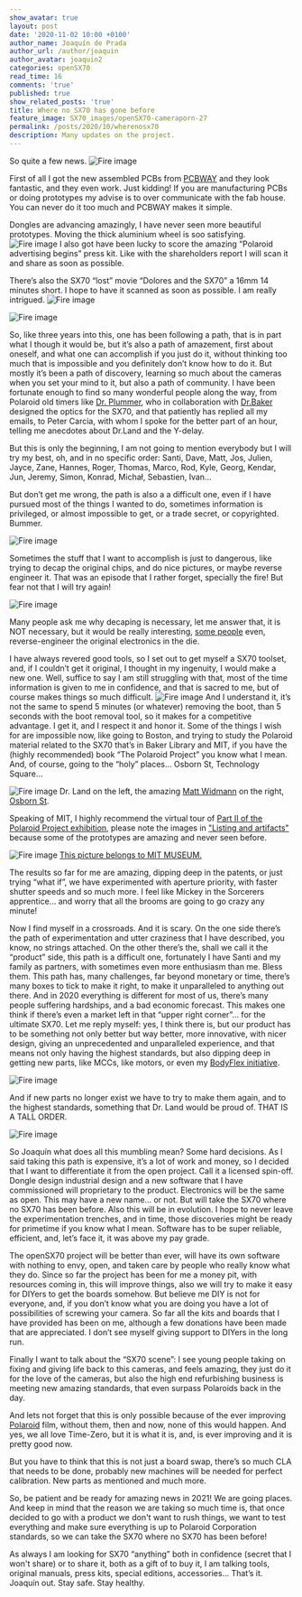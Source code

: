 ```yaml
---
show_avatar: true
layout: post
date: '2020-11-02 10:00 +0100'
author_name: Joaquín de Prada
author_url: /author/joaquin
author_avatar: joaquin2
categories: openSX70
read_time: 16
comments: 'true'
published: true
show_related_posts: 'true'
title: Where no SX70 has gone before
feature_image: SX70_images/openSX70-cameraporn-27
permalink: /posts/2020/10/wherenosx70
description: Many updates on the project.
---
```

So quite a few news.
![Fire image]({{site.url}}/{{site.baseurl}}img/2020/10/PCBWAY_PCBSA.jpg)
 
First of all I got the new assembled PCBs from [PCBWAY](https://www.pcbway.com/setinvite.aspx?inviteid=292953) and they look fantastic, and they even work. Just kidding! If you are manufacturing PCBs or doing prototypes my advise is to over communicate with the fab house. You can never do it too much and PCBWAY makes it simple.
 
Dongles are advancing amazingly, I have never seen more beautiful prototypes. Moving the thick aluminium wheel is soo satisfying.
 ![Fire image]({{site.url}}/{{site.baseurl}}img/2020/10/handful-of-dongles.jpg)
I also got have been lucky to score the amazing “Polaroid advertising begins” press kit. Like with the shareholders report I will scan it and share as soon as possible.

There’s also the SX70 “lost” movie “Dolores and the SX70” a 16mm 14 minutes short. I hope to have it scanned as soon as possible. I am really intrigued.
![Fire image]({{site.url}}/{{site.baseurl}}img/2020/10/Dolores-16mm-strip.jpg)

![Fire image]({{site.url}}/{{site.baseurl}}img/2020/10/Dolores-can.JPG)


So, like three years into this, one has been following a path, that is in part what I though it would be, but it’s also a path of amazement, first about oneself, and what one can accomplish if you just do it, without thinking too much that is impossible and you definitely don’t know how to do it. 
But mostly it’s been a path of discovery, learning so much about the cameras when you set your mind to it, but also a path of community. I have been fortunate enough to find so many wonderful people along the way, from Polaroid old timers like [Dr. Plummer](http://www.wtpoptics.com/about.html), who in collaboration with [Dr.Baker](http://www.wtpoptics.com/Baker%20cache/Jim%20Baker2.html) designed the optics for the SX70, and that patiently has replied all my emails, to Peter Carcia, with whom I spoke for the better part of an hour, telling me anecdotes about Dr.Land and the Y-delay.

But this is only the beginning, I am not going to mention everybody but I will try my best, oh, and in no specific order: Santi, Dave, Matt, Jos, Julien, Jayce, Zane, Hannes, Roger, Thomas, Marco, Rod, Kyle, Georg, Kendar, Jun, Jeremy, Simon, Konrad, Michał, Sebastien, Ivan...

But don’t get me wrong, the path is also a a difficult one, even if I have pursued most of the things I wanted to do, sometimes information is privileged, or almost impossible to get, or a trade secret, or copyrighted. Bummer.

![Fire image]({{site.url}}/{{site.baseurl}}img/2020/10/lab-rat.JPG)

Sometimes the stuff that I want to accomplish is just to dangerous, like trying to decap the original chips, and do nice pictures, or maybe reverse engineer it. That was an episode that I rather forget, specially the fire! But fear not that I will try again!

![Fire image]({{site.url}}/{{site.baseurl}}img/2020/10/decaping.jpg)

Many people ask me why decaping is necessary, let me answer that, it is NOT necessary, but it would be really interesting, [some people](https://www.righto.com/) even, reverse-engineer the original electronics in the die.

I have always revered good tools, so I set out to get myself a SX70 toolset, and, if I couldn’t get it original, I thought in my ingenuity, I would make a new one. Well, suffice to say I am still struggling with that, most of the time information is given to me in confidence, and that is sacred to me, but of course makes things so much difficult.
![Fire image]({{site.url}}/{{site.baseurl}}img/2020/10/tool-11665.jpg)
And I understand it, it’s not the same to spend 5 minutes (or whatever) removing the boot, than 5 seconds with the boot removal tool, so it makes for a competitive advantage. I get it, and I respect it and honor it.
Some of the things I wish for are impossible now, like going to Boston, and trying to study the Polaroid material related to the SX70 that’s in Baker Library and MIT, if you have the (highly recommended) book “The Polaroid Project” you know what I mean. And, of course, going to the “holy” places... Osborn St, Technology Square...

![Fire image]({{site.url}}/{{site.baseurl}}img/2020/10/DrLand-MattWidmann-osbornSt.jpg)
Dr. Land on the left, the amazing [Matt Widmann](http://2ndshotsx70.blogspot.com/) on the right, [Osborn St](https://goo.gl/maps/BhrhhXBg2RvqpZ4u8).

Speaking of MIT, I highly recommend the virtual tour of [Part II of the Polaroid Project exhibition](https://mitmuseum.mit.edu/exhibition/polaroid-project-intersection-art-and-technology-part-ii-online), please note the images in ["Listing and artifacts"](https://airtable.com/shrdRhYMq6nTneg22/tbl5rUfGYPcjm5aMs?backgroundColor=red&viewControls=on) because some of the prototypes are amazing and never seen before.

![Fire image]({{site.url}}/{{site.baseurl}}img/2020/10/MIT-motor-test.jpg)
[This picture belongs to MIT MUSEUM.](https://airtable.com/shrdRhYMq6nTneg22/tbl5rUfGYPcjm5aMs?backgroundColor=red&viewControls=on)

The results so far for me are amazing, dipping deep in the patents, or just trying “what if”, we have experimented with aperture priority, with faster shutter speeds and so much more. I feel like Mickey in the Sorcerers apprentice... and worry that all the brooms are going to go crazy any minute!


Now I find myself in a crossroads. And it is scary.
On the one side there’s the path of experimentation and utter craziness that I have described, you know, no strings attached.
On the other there’s the, shall we call it the “product” side, this path is a difficult one, fortunately I have Santi and my family as partners, with sometimes even more enthusiasm than me. Bless them.
This path has, many challenges, far beyond monetary or time, there’s many boxes to tick to make it right, to make it unparalleled to anything out there.
And in 2020 everything is different for most of us, there’s many people suffering hardships, and a bad economic forecast. This makes one think if there’s even a market left in that “upper right corner”... for the ultimate SX70.
Let me reply myself: yes, I think there is, but our product has to be something not only better but way better, more innovative, with nicer design, giving an unprecedented and unparalleled experience, and that means not only having the highest standards, but also dipping deep in getting new parts, like MCCs, like motors, or even my [BodyFlex initiative](https://opensx70.com/posts/2020/19/bodyflex-1). 

![Fire image]({{site.url}}/{{site.baseurl}}img/2020/10/chip-strip-sn28648p.JPG)

And if new parts no longer exist we have to try to make them again, and to the highest standards, something that Dr. Land would be proud of. THAT IS A TALL ORDER.

![Fire image]({{site.url}}/{{site.baseurl}}img/2020/10/SN28648P-backs.jpg)

So Joaquín what does all this mumbling mean? Some hard decisions.
As I said taking this path is expensive, it’s a lot of work and money, so I decided that I want to differentiate it from the open project. Call it a licensed spin-off. Dongle design industrial design and a new software that I have commissioned will proprietary to the product. Electronics will be the same as open. This may have a new name... or not. But will take the SX70 where no SX70 has been before. Also this will be in evolution. I hope to never leave the experimentation trenches, and in time, those discoveries might be ready for primetime if you know what I mean. Software has to be super reliable, efficient, and, let’s face it, it was above my pay grade.

The openSX70 project will be better than ever, will have its own software with nothing to envy, open, and taken care by people who really know what they do. Since so far the project has been for me a money pit, with resources coming in, this will improve things, also we will try to make it easy for DIYers to get the boards somehow. But believe me DIY is not for everyone, and, if you don’t know what you are doing you have a lot of possibilities of screwing your camera. So far all the kits and boards that I have provided has been on me, although a few donations have been made that are appreciated. I don’t see myself giving support to DIYers in the long run.

Finally I want to talk about the “SX70 scene”: I see young people taking on fixing and giving life back to this cameras, and feels amazing, they just do it for the love of the cameras, but also the high end refurbishing business is meeting new amazing standards, that even surpass Polaroids back in the day.

And lets not forget that this is only possible because of the ever improving [Polaroid](https://www.polaroid.com/) film, without them, then and now, none of this would happen. And yes, we all love Time-Zero, but it is what it is, and, is ever improving and it is pretty good now.

But you have to think that this is not just a board swap, there’s so much CLA that needs to be done, probably new machines will be needed for perfect calibration. New parts as mentioned and much more.

So, be patient and be ready for amazing news in 2021! We are going places. And keep in mind that the reason we are taking so much time is, that once decided to go with a product we don't want to rush things, we want to test everything and make sure everything is up to Polaroid Corporation standards, so we can take the SX70 where no SX70 has been before!

As always I am looking for SX70 “anything” both in confidence (secret that I won't share) or to share it, both as a gift of to buy it, I am talking tools, original manuals, press kits, special editions, accessories...
That’s it. Joaquín out. Stay safe. Stay healthy.